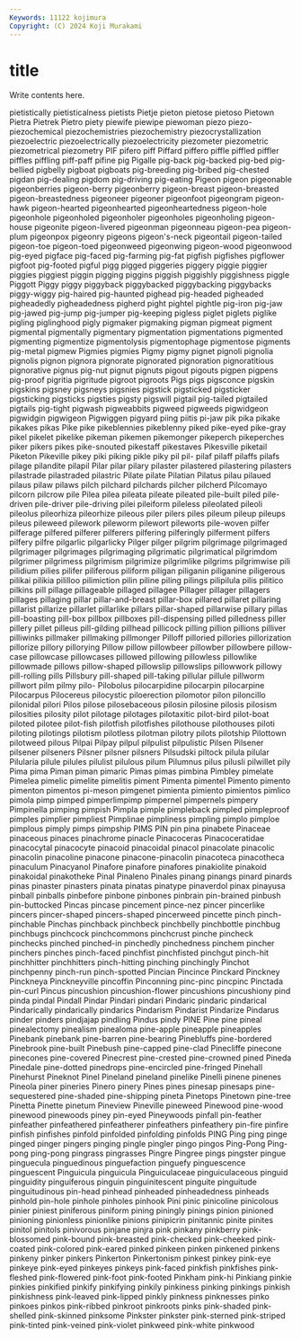 ```yaml
---
Keywords: 11122 kojimura
Copyright: (C) 2024 Koji Murakami
---
```


# title

Write contents here.



pietistically pietisticalness pietists Pietje pieton
pietose pietoso Pietown Pietra Pietrek Pietro piety piewife piewipe piewoman
piezo piezo- piezochemical piezochemistries piezochemistry piezocrystallization piezoelectric piezoelectrically piezoelectricity piezometer
piezometric piezometrical piezometry PIF pifero piff Piffard piffero piffle piffled
piffler piffles piffling piff-paff pifine pig Pigalle pig-back pig-backed pig-bed
pig-bellied pigbelly pigboat pigboats pig-breeding pig-bribed pig-chested pigdan pig-dealing pigdom
pig-driving pig-eating Pigeon pigeon pigeonable pigeonberries pigeon-berry pigeonberry pigeon-breast pigeon-breasted
pigeon-breastedness pigeoneer pigeoner pigeonfoot pigeongram pigeon-hawk pigeon-hearted pigeonhearted pigeonheartedness pigeon-hole
pigeonhole pigeonholed pigeonholer pigeonholes pigeonholing pigeon-house pigeonite pigeon-livered pigeonman pigeonneau
pigeon-pea pigeon-plum pigeonpox pigeonry pigeons pigeon's-neck pigeontail pigeon-tailed pigeon-toe pigeon-toed
pigeonweed pigeonwing pigeon-wood pigeonwood pig-eyed pigface pig-faced pig-farming pig-fat pigfish
pigfishes pigflower pigfoot pig-footed pigful pigg pigged piggeries piggery piggie
piggier piggies piggiest piggin pigging piggins piggish piggishly piggishness piggle
Piggott Piggy piggy piggyback piggybacked piggybacking piggybacks piggy-wiggy pig-haired pig-haunted
pighead pig-headed pigheaded pigheadedly pigheadedness pigherd pight pightel pightle pig-iron
pig-jaw pig-jawed pig-jump pig-jumper pig-keeping pigless piglet piglets piglike pigling
piglinghood pigly pigmaker pigmaking pigman pigmeat pigment pigmental pigmentally pigmentary
pigmentation pigmentations pigmented pigmenting pigmentize pigmentolysis pigmentophage pigmentose pigments pig-metal
pigmew Pigmies pigmies Pigmy pigmy pignet pignoli pignolia pignolis pignon
pignora pignorate pignorated pignoration pignoratitious pignorative pignus pig-nut pignut pignuts
pigout pigouts pigpen pigpens pig-proof pigritia pigritude pigroot pigroots Pigs
pigs pigsconce pigskin pigskins pigsney pigsneys pigsnies pigstick pigsticked pigsticker
pigsticking pigsticks pigsties pigsty pigswill pigtail pig-tailed pigtailed pigtails pig-tight
pigwash pigweabbits pigweed pigweeds pigwidgeon pigwidgin pigwigeon Pigwiggen pigyard piing
piitis pi-jaw pik pika pikake pikakes pikas Pike pike pikeblennies
pikeblenny piked pike-eyed pike-gray pikel pikelet pikelike pikeman pikemen pikemonger
pikeperch pikeperches piker pikers pikes pike-snouted pikestaff pikestaves Pikesville piketail
Piketon Pikeville pikey piki piking pikle piky pil pil- pilaf
pilaff pilaffs pilafs pilage pilandite pilapil Pilar pilar pilary pilaster
pilastered pilastering pilasters pilastrade pilastraded pilastric Pilate pilate Pilatian Pilatus
pilau pilaued pilaus pilaw pilaws pilch pilchard pilchards pilcher pilcherd
Pilcomayo pilcorn pilcrow pile Pilea pilea pileata pileate pileated pile-built
piled pile-driven pile-driver pile-driving pilei pileiform pileless pileolated pileoli pileolus
pileorhiza pileorhize pileous piler pilers piles pileum pileup pileups pileus
pileweed pilework pileworm pilewort pileworts pile-woven pilfer pilferage pilfered pilferer
pilferers pilfering pilferingly pilferment pilfers pilfery pilfre pilgarlic pilgarlicky Pilger
pilger pilgrim pilgrimage pilgrimaged pilgrimager pilgrimages pilgrimaging pilgrimatic pilgrimatical pilgrimdom
pilgrimer pilgrimess pilgrimism pilgrimize pilgrimlike pilgrims pilgrimwise pili pilidium pilies
pilifer piliferous piliform piligan piliganin piliganine piligerous pilikai pilikia pililloo
pilimiction pilin piline piling pilings pilipilula pilis pilitico pilkins pill
pillage pillageable pillaged pillagee Pillager pillager pillagers pillages pillaging pillar
pillar-and-breast pillar-box pillared pillaret pillaring pillarist pillarize pillarlet pillarlike pillars
pillar-shaped pillarwise pillary pillas pill-boasting pill-box pillbox pillboxes pill-dispensing pilled
pilledness piller pillery pillet pilleus pill-gilding pillhead pillicock pilling pillion
pillions pilliver pilliwinks pillmaker pillmaking pillmonger Pilloff pilloried pillories pillorization
pillorize pillory pillorying Pillow pillow pillowbeer pillowber pillowbere pillow-case pillowcase
pillowcases pillowed pillowing pillowless pillowlike pillowmade pillows pillow-shaped pillowslip pillowslips
pillowwork pillowy pill-rolling pills Pillsbury pill-shaped pill-taking pillular pillule pillworm
pillwort pilm pilmy pilo- Pilobolus pilocarpidine pilocarpin pilocarpine Pilocarpus Pilocereus
pilocystic piloerection pilomotor pilon piloncillo pilonidal pilori Pilos pilose pilosebaceous
pilosin pilosine pilosis pilosism pilosities pilosity pilot pilotage pilotages pilotaxitic
pilot-bird pilot-boat piloted pilotee pilot-fish pilotfish pilotfishes pilothouse pilothouses piloti
piloting pilotings pilotism pilotless pilotman pilotry pilots pilotship Pilottown pilotweed
pilous Pilpai Pilpay pilpul pilpulist pilpulistic Pilsen Pilsener pilsener pilseners
Pilsner pilsner pilsners Pilsudski piltock pilula pilular Pilularia pilule pilules
pilulist pilulous pilum Pilumnus pilus pilusli pilwillet pily Pima pima
Piman piman pimaric Pimas pimas pimbina Pimbley pimelate Pimelea pimelic
pimelite pimelitis piment Pimenta pimentel Pimento pimento pimenton pimentos pi-meson
pimgenet pimienta pimiento pimientos pimlico pimola pimp pimped pimperlimpimp pimpernel
pimpernels pimpery Pimpinella pimping pimpish Pimpla pimple pimpleback pimpled pimpleproof
pimples pimplier pimpliest Pimplinae pimpliness pimpling pimplo pimploe pimplous pimply
pimps pimpship PIMS PIN pin pina pinabete Pinaceae pinaceous pinaces
pinachrome pinacle Pinacoceras Pinacoceratidae pinacocytal pinacocyte pinacoid pinacoidal pinacol pinacolate
pinacolic pinacolin pinacoline pinacone pinacone-pinacolin pinacoteca pinacotheca pinaculum Pinacyanol Pinafore
pinafore pinafores pinakiolite pinakoid pinakoidal pinakotheke Pinal Pinaleno Pinales pinang
pinangs pinard pinards pinas pinaster pinasters pinata pinatas pinatype pinaverdol
pinax pinayusa pinball pinballs pinbefore pinbone pinbones pinbrain pin-brained pinbush
pin-buttocked Pincas pincase pincement pince-nez pincer pincerlike pincers pincer-shaped pincers-shaped
pincerweed pincette pinch pinch- pinchable Pinchas pinchback pinchbeck pinchbelly pinchbottle
pinchbug pinchbugs pinchcock pinchcommons pinchcrust pinche pincheck pinchecks pinched pinched-in
pinchedly pinchedness pinchem pincher pinchers pinches pinch-faced pinchfist pinchfisted pinchgut
pinch-hit pinchhitter pinchhitters pinch-hitting pinching pinchingly Pinchot pinchpenny pinch-run pinch-spotted
Pincian Pincince Pinckard Pinckney Pinckneya Pinckneyville pincoffin Pinconning pinc-pinc pincpinc
Pinctada pin-curl Pincus pincushion pincushion-flower pincushions pincushiony pind pinda pindal
Pindall Pindar Pindari pindari Pindaric pindaric pindarical Pindarically pindarically pindarics
Pindarism Pindarist Pindarize Pindarus pinder pinders pindjajap pindling Pindus pindy
PINE Pine pine pineal pinealectomy pinealism pinealoma pine-apple pineapple pineapples
Pinebank pinebank pine-barren pine-bearing Pinebluffs pine-bordered Pinebrook pine-built Pinebush pine-capped
pine-clad Pinecliffe pinecone pinecones pine-covered Pinecrest pine-crested pine-crowned pined Pineda
Pinedale pine-dotted pinedrops pine-encircled pine-fringed Pinehall Pinehurst Pineknot Pinel Pineland
pineland pinelike Pinelli pinene pinenes Pineola piner pineries Pinero pinery
Pines pines pinesap pinesaps pine-sequestered pine-shaded pine-shipping pineta Pinetops Pinetown
pine-tree Pinetta Pinette pinetum Pineview Pineville pineweed Pinewood pine-wood pinewood
pinewoods piney pin-eyed Pineywoods pinfall pin-feather pinfeather pinfeathered pinfeatherer pinfeathers
pinfeathery pin-fire pinfire pinfish pinfishes pinfold pinfolded pinfolding pinfolds PING
Ping ping pinge pinged pinger pingers pinging pingle pingler pingo
pingos Ping-Pong Ping-pong ping-pong pingrass pingrasses Pingre Pingree pings pingster
pingue pinguecula pinguedinous pinguefaction pinguefy pinguescence pinguescent Pinguicula pinguicula Pinguiculaceae
pinguiculaceous pinguid pinguidity pinguiferous pinguin pinguinitescent pinguite pinguitude pinguitudinous pin-head
pinhead pinheaded pinheadedness pinheads pinhold pin-hole pinhole pinholes pinhook Pini
pinic pinicoline pinicolous pinier piniest piniferous piniform pining piningly pinings
pinion pinioned pinioning pinionless pinionlike pinions pinipicrin pinitannic pinite pinites
pinitol pinitols pinivorous pinjane pinjra pink pinkany pinkberry pink-blossomed pink-bound
pink-breasted pink-checked pink-cheeked pink-coated pink-colored pink-eared pinked pinkeen pinken pinkened
pinkens pinkeny pinker pinkers Pinkerton Pinkertonism pinkest pinkey pink-eye pinkeye
pink-eyed pinkeyes pinkeys pink-faced pinkfish pinkfishes pink-fleshed pink-flowered pink-foot pink-footed
Pinkham pink-hi Pinkiang pinkie pinkies pinkified pinkify pinkifying pinkily pinkiness
pinking pinkings pinkish pinkishness pink-leaved pink-lipped pinkly pinkness pinknesses pinko
pinkoes pinkos pink-ribbed pinkroot pinkroots pinks pink-shaded pink-shelled pink-skinned pinksome
Pinkster pinkster pink-sterned pink-striped pink-tinted pink-veined pink-violet pinkweed pink-white pinkwood
